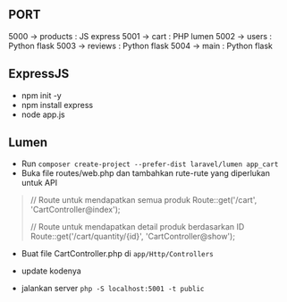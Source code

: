 ## PORT 
5000 -> products : JS express
5001 -> cart : PHP lumen
5002 -> users : Python flask
5003 -> reviews : Python flask 
5004 -> main : Python flask

## ExpressJS
- npm init -y
- npm install express
- node app.js


## Lumen
- Run `composer create-project --prefer-dist laravel/lumen app_cart`
- Buka file routes/web.php dan tambahkan rute-rute yang diperlukan untuk API 
<blockquote>
// Route untuk mendapatkan semua produk
Route::get('/cart', 'CartController@index');

// Route untuk mendapatkan detail produk berdasarkan ID
Route::get('/cart/quantity/{id}', 'CartController@show');
</blockquote>

- Buat file CartController.php di `app/Http/Controllers`

- update kodenya 

- jalankan server `php -S localhost:5001 -t public`